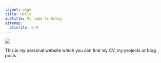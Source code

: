 ```yaml
---
layout: page
title: Hello
subtitle: My name is Gökay
sitemap:
  priority: 0.9
---
```


<img src="{{ '/assets/img/pixelart.png' | prepend: site.baseurl }}">

<div id="describe-text">
	<p>This is my personal website which you can find my CV, my projects or blog posts.</p>
	
</div>
